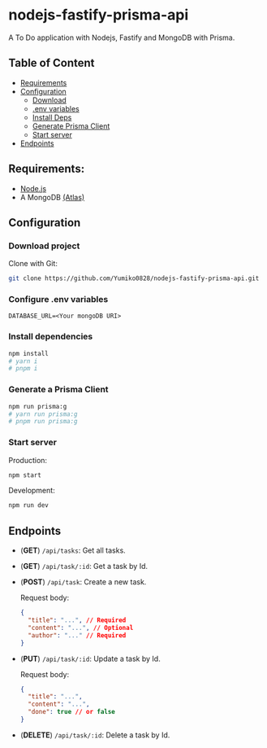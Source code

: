 # nodejs-fastify-prisma-api

A To Do application with Nodejs, Fastify and MongoDB with Prisma.

## Table of Content

- [Requirements](#requirements)
- [Configuration](#configuration)
  - [Download](#download-project)
  - [.env variables](#configure-env-variables)
  - [Install Deps](#install-dependencies)
  - [Generate Prisma Client](#generate-a-prisma-client)
  - [Start server](#start-server)
- [Endpoints](#endpoints)

## Requirements:

- [Node.js](https://nodejs.org)
- A MongoDB [(Atlas)](https://www.mongodb.com/es/atlas/database)

## Configuration

### Download project

Clone with Git:

```sh
git clone https://github.com/Yumiko0828/nodejs-fastify-prisma-api.git
```

### Configure .env variables

```env
DATABASE_URL=<Your mongoDB URI>
```

### Install dependencies

```sh
npm install
# yarn i
# pnpm i
```

### Generate a Prisma Client

```sh
npm run prisma:g
# yarn run prisma:g
# pnpm run prisma:g
```

### Start server

Production:

```sh
npm start
```

Development:

```sh
npm run dev
```

## Endpoints

- (**GET**) `/api/tasks`: Get all tasks.
- (**GET**) `/api/task/:id`: Get a task by Id.
- (**POST**) `/api/task`: Create a new task.

  Request body:

  ```json
  {
    "title": "...", // Required
    "content": "...", // Optional
    "author": "..." // Required
  }
  ```

- (**PUT**) `/api/task/:id`: Update a task by Id.

  Request body:

  ```json
  {
    "title": "...",
    "content": "...",
    "done": true // or false
  }
  ```

- (**DELETE**) `/api/task/:id`: Delete a task by Id.
